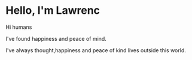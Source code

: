 # Hello, I'm Lawrenc
Hi humans

I've found happiness and peace of mind.

I've always thought,happiness and peace of kind lives outside this world.
